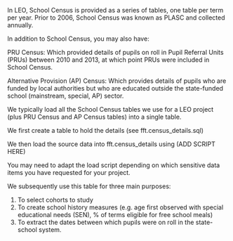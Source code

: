In LEO, School Census is provided as a series of tables, one table per term per year. Prior to 2006, School Census was known as PLASC and collected annually.

In addition to School Census, you may also have:

PRU Census: Which provided details of pupils on roll in Pupil Referral Units (PRUs) between 2010 and 2013, at which point PRUs were included in School Census.

Alternative Provision (AP) Census: Which provides details of pupils who are funded by local authorities but who are educated outside the state-funded school (mainstream, special, AP) sector.

We typically load all the School Census tables we use for a LEO project (plus PRU Census and AP Census tables) into a single table. 

We first create a table to hold the details (see fft.census_details.sql)

We then load the source data into fft.census_details using (ADD SCRIPT HERE)

You may need to adapt the load script depending on which sensitive data items you have requested for your project.

We subsequently use this table for three main purposes:

1. To select cohorts to study
2. To create school history measures (e.g. age first observed with special educational needs (SEN), % of terms eligible for free school meals)
3. To extract the dates between which pupils were on roll in the state-school system.

